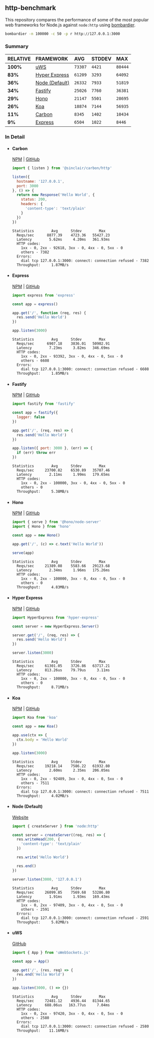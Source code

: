 ## http-benchmark

This repository compares the performance of some of the most popular web frameworks for Node.js against `node:http` using [bombardier](https://github.com/codesenberg/bombardier).

```bash
bombardier -n 100000 -c 50 -p r http://127.0.0.1:3000
```

### Summary

| RELATIVE | FRAMEWORK | AVG | STDDEV | MAX |
| :--- | :--- | :--- | :--- | :--- |
| **100%** | [uWS](#uws) | `73307` | `4421` | `80444` |
| **83%** | [Hyper Express](#hyper-express) | `61209` | `3293` | `64092` |
| **36%** | [Node (Default)](#node-default) | `26332` | `7933` | `51819` |
| **34%** | [Fastify](#fastify) | `25026` | `7760` | `36381` |
| **29%** | [Hono](#hono) | `21147` | `5501` | `28695` |
| **26%** | [Koa](#koa) | `18874` | `7144` | `56935` |
| **11%** | [Carbon](#carbon) | `8345` | `1402` | `10434` |
| **9%** | [Express](#express) | `6504` | `1022` | `8446` |


### In Detail

- #### Carbon
  [NPM](https://npmjs.com/@sinclair/carbon) | [GitHub](https://github.com/sinclairzx81/carbon)
  ```js
  import { listen } from '@sinclair/carbon/http'

  listen({
    hostname: '127.0.0.1',
    port: 3000
  }, () => {
    return new Response('Hello World', {
      status: 200,
      headers: {
        'content-type': 'text/plain'
      }
    })
  })
  ```

  ```
  Statistics        Avg      Stdev        Max
    Reqs/sec      8877.39    4723.36   55427.23
    Latency        5.62ms     4.20ms   361.93ms
    HTTP codes:
      1xx - 0, 2xx - 92618, 3xx - 0, 4xx - 0, 5xx - 0
      others - 7382
    Errors:
      dial tcp 127.0.0.1:3000: connect: connection refused - 7382
    Throughput:     1.87MB/s
  ```

- #### Express
  [NPM](https://npmjs.com/express) | [GitHub](https://github.com/expressjs/express)
  ```js
  import express from 'express'

  const app = express()

  app.get('/', function (req, res) {
    res.send('Hello World')
  })

  app.listen(3000)
  ```

  ```
  Statistics        Avg      Stdev        Max
    Reqs/sec      6907.18    3836.01   50902.91
    Latency        7.23ms     3.82ms   346.69ms
    HTTP codes:
      1xx - 0, 2xx - 93392, 3xx - 0, 4xx - 0, 5xx - 0
      others - 6608
    Errors:
      dial tcp 127.0.0.1:3000: connect: connection refused - 6608
    Throughput:     1.85MB/s
  ```

- #### Fastify
  [NPM](https://npmjs.com/fastify) | [GitHub](https://github.com/fastify/fastify)
  ```js
  import fastify from 'fastify'

  const app = fastify({
    logger: false
  })

  app.get('/', (req, res) => {
    res.send('Hello World')
  })

  app.listen({ port: 3000 }, (err) => {
    if (err) throw err
  })
  ```

  ```
  Statistics        Avg      Stdev        Max
    Reqs/sec     23700.82    6530.89   35707.46
    Latency        2.11ms     1.99ms   179.65ms
    HTTP codes:
      1xx - 0, 2xx - 100000, 3xx - 0, 4xx - 0, 5xx - 0
      others - 0
    Throughput:     5.38MB/s
  ```

- #### Hono
  [NPM](https://npmjs.com/hono) | [GitHub](https://github.com/honojs/hono)
  ```js
  import { serve } from '@hono/node-server'
  import { Hono } from 'hono'

  const app = new Hono()

  app.get('/', (c) => c.text('Hello World'))

  serve(app)
  ```

  ```
  Statistics        Avg      Stdev        Max
    Reqs/sec     21389.08    5583.66   29123.68
    Latency        2.34ms     1.96ms   175.26ms
    HTTP codes:
      1xx - 0, 2xx - 100000, 3xx - 0, 4xx - 0, 5xx - 0
      others - 0
    Throughput:     4.83MB/s
  ```

- #### Hyper Express
  [NPM](https://npmjs.com/hyper-express) | [GitHub](https://github.com/kartikk221/hyper-express)
  ```js
  import HyperExpress from 'hyper-express'

  const server = new HyperExpress.Server()

  server.get('/', (req, res) => {
    res.send('Hello World')
  })

  server.listen(3000)
  ```

  ```
  Statistics        Avg      Stdev        Max
    Reqs/sec     61301.05    3726.86   63717.21
    Latency      813.26us    79.79us     3.11ms
    HTTP codes:
      1xx - 0, 2xx - 100000, 3xx - 0, 4xx - 0, 5xx - 0
      others - 0
    Throughput:     8.71MB/s
  ```

- #### Koa
  [NPM](https://npmjs.com/koa) | [GitHub](https://github.com/koajs/koa)
  ```js
  import Koa from 'koa'

  const app = new Koa()

  app.use(ctx => {
    ctx.body = 'Hello World'
  })

  app.listen(3000)
  ```

  ```
  Statistics        Avg      Stdev        Max
    Reqs/sec     19218.14    7586.22   61932.80
    Latency        2.60ms     2.35ms   206.05ms
    HTTP codes:
      1xx - 0, 2xx - 92489, 3xx - 0, 4xx - 0, 5xx - 0
      others - 7511
    Errors:
      dial tcp 127.0.0.1:3000: connect: connection refused - 7511
    Throughput:     4.02MB/s
  ```

- #### Node (Default)
  [Website](https://nodejs.org/api/http.html)
  ```js
  import { createServer } from 'node:http'

  const server = createServer((req, res) => {
    res.writeHead(200, {
      'content-type': 'text/plain'
    })

    res.write('Hello World')

    res.end()
  })

  server.listen(3000, '127.0.0.1')
  ```

  ```
  Statistics        Avg      Stdev        Max
    Reqs/sec     26099.85    7569.68   53286.80
    Latency        1.91ms     1.93ms   169.43ms
    HTTP codes:
      1xx - 0, 2xx - 97409, 3xx - 0, 4xx - 0, 5xx - 0
      others - 2591
    Errors:
      dial tcp 127.0.0.1:3000: connect: connection refused - 2591
    Throughput:     5.82MB/s
  ```

- #### uWS
  [GitHub](https://github.com/uNetworking/uWebSockets.js)
  ```js
  import { App } from 'uWebSockets.js'

  const app = App()

  app.get('/', (res, req) => {
    res.end('Hello World')
  })

  app.listen(3000, () => {})
  ```

  ```
  Statistics        Avg      Stdev        Max
    Reqs/sec     72481.12    4936.44   81344.65
    Latency      688.06us   163.77us     7.04ms
    HTTP codes:
      1xx - 0, 2xx - 97420, 3xx - 0, 4xx - 0, 5xx - 0
      others - 2580
    Errors:
      dial tcp 127.0.0.1:3000: connect: connection refused - 2580
    Throughput:    11.16MB/s
  ```


